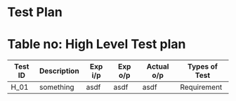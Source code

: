 # Test Plan

# Table no: High Level Test plan


|Test ID|	Description	|Exp i/p|	Exp o/p|	Actual o/p	|Types of Test|
| ------|------- | ------------|--------|--------------|------------ |
|H_01|	something	|asdf	|asdf	|asdf|	Requirement|
